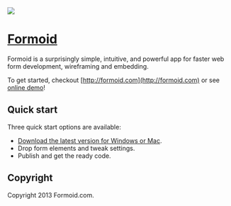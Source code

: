 <a href="http://formoid.com">
  <img src="http://formoid.github.com/Formoid/formoid.jpg">
</a>

# [Formoid](http://formoid.com)

Formoid is a surprisingly simple, intuitive, and powerful app for faster web form development, wireframing and embedding.

To get started, checkout [http://formoid.com](http://formoid.com) or see [online demo](http://formoid.github.com/Formoid/)!



## Quick start

Three quick start options are available:

* [Download the latest version for Windows or Mac](http://formoid.com).
* Drop form elements and tweak settings.
* Publish and get the ready code.


## Copyright

Copyright 2013 Formoid.com.